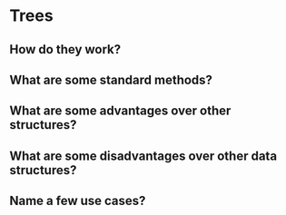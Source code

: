 # Trees

## How do they work?

## What are some standard methods?

## What are some advantages over other structures?

## What are some disadvantages over other data structures?

## Name a few use cases?